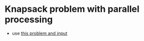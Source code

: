 # Knapsack problem with parallel processing
- use [this problem and input](https://atcoder.jp/contests/dp/tasks/dp_d)

